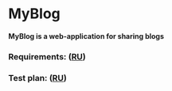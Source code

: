 # MyBlog
#### MyBlog is a web-application for sharing blogs
### Requirements: ([RU](https://github.com/ZaharchenyaVeronika/MyBlog/blob/master/Documentation/SRS.md))
### Test plan: ([RU](https://github.com/ZaharchenyaVeronika/MyBlog/blob/master/Documentation/test.md))
